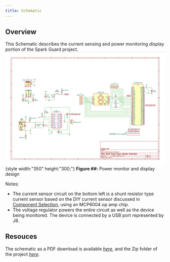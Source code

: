 ```yaml
---
title: Schematic
---
```

## Overview
This Schematic describes the current sensing and power monitoring display portion of the Spark Guard project.
![schematic](Screenshot.png){style width:"350" height:"300;"}
**Figure ##:** Power monitor and display design

Notes:
* The current sensor circuit on the bottom left is a shunt resistor type current sensor based on the DIY current sensor discussed in [Component Selection](https://botilarm.github.io/02-Component-Selection/Component-Selection/), using an MCP6004 op amp chip.
* The voltage regulator powers the entire circuit as well as the device being monitored. The device is connected by a USB port represented by J8.

## Resouces

The schematic as a PDF download is available [*here*](current_sensor.pdf), and the Zip folder of the project [*here*](current_sensorp.zip).